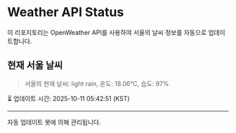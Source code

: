 
# Weather API Status

이 리포지토리는 OpenWeather API를 사용하여 서울의 날씨 정보를 자동으로 업데이트합니다.

## 현재 서울 날씨
> 서울의 현재 날씨: light rain, 온도: 18.06°C, 습도: 97%

⏳ 업데이트 시간: 2025-10-11 05:42:51 (KST)

---
자동 업데이트 봇에 의해 관리됩니다.
